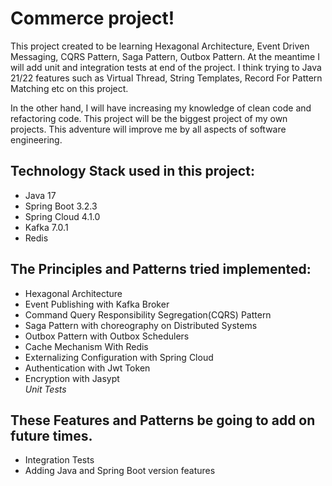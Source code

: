 # Commerce project!

This project created to be learning Hexagonal Architecture, Event Driven Messaging, CQRS Pattern, Saga Pattern, Outbox Pattern. 
At the meantime I will add unit and integration tests at end of the project. 
I think trying to Java 21/22 features such as Virtual Thread, String Templates, Record For Pattern Matching etc on this project.

In the other hand, I will have increasing my knowledge of clean code and refactoring code. 
This project will be the biggest project of my own projects. This adventure will improve me by all aspects of software engineering.

## Technology Stack used in this project:

<ul>
<li>Java 17</li>
<li>Spring Boot 3.2.3</li>
<li>Spring Cloud 4.1.0</li>
<li>Kafka 7.0.1</li>
<li>Redis</li>
</ul>

## The Principles and Patterns tried implemented:

<ul>
<li>Hexagonal Architecture</li>
<li>Event Publishing with Kafka Broker</li>
<li>Command Query Responsibility Segregation(CQRS) Pattern</li>
<li>Saga Pattern with choreography on Distributed Systems</li>
<li>Outbox Pattern with Outbox Schedulers</li>
<li>Cache Mechanism With Redis</li>
<li>Externalizing Configuration with Spring Cloud</li>
<li>Authentication with Jwt Token</li>
<li>Encryption with Jasypt</li>
<i>Unit Tests</i>
</ul>

## These Features and Patterns be going to add on future times.

<ul>
<li>Integration Tests</li>
<li>Adding Java and Spring Boot version features</li>
</ul>



